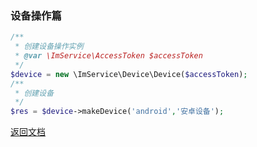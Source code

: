 ### 设备操作篇

```php
/**
 * 创建设备操作实例
 * @var \ImService\AccessToken $accessToken
 */
$device = new \ImService\Device\Device($accessToken);
/**
 * 创建设备
 */
$res = $device->makeDevice('android','安卓设备');
```















[返回文档](./README.md)